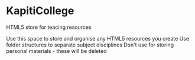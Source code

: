 # KapitiCollege
HTML5 store for teacing resources

Use this space to store and organise any HTML5 resources you create
Use folder structures to separate subject disciplines
Don't use for storing personal materials - these will be deleted
